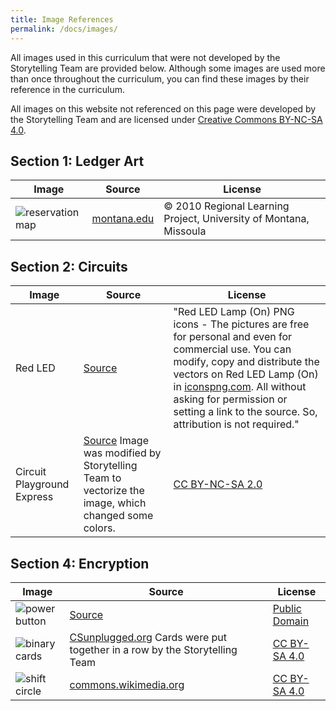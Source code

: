 ```yaml
---
title: Image References
permalink: /docs/images/
---
```

All images used in this curriculum that were not developed by the Storytelling
Team are provided below. Although some images are used more than once throughout
the curriculum, you can find these images by their reference in the curriculum.

All images on this website not referenced on this page were developed by the
Storytelling Team and are licensed under [Creative Commons BY-NC-SA 4.0](https://creativecommons.org/licenses/by-nc-sa/4.0/).

## Section 1: Ledger Art

| Image | Source | License |
| ----- | ------ | ------- |
| ![reservation map](../resources/images/1-1_map.png) | [montana.edu](https://www.montana.edu/iefa/introductiontomttribalnations/tribalterritories.html) | &copy; 2010 Regional Learning Project, University of Montana, Missoula  |

## Section 2: Circuits

| Image | Source | License |
| ----- | ------ | ------- |
| Red LED | [Source](https://www.iconspng.com/image/68161/red-led-lamp-on)  | "Red LED Lamp (On) PNG icons - The pictures are free for personal and even for commercial use. You can modify, copy and distribute the vectors on Red LED Lamp (On) in [iconspng.com](http://www.iconspng.com). All without asking for permission or setting a link to the source. So, attribution is not required."  |
| Circuit Playground Express  | [Source](https://www.flickr.com/photos/adafruit/34783187596) Image was modified by Storytelling Team to vectorize the image, which changed some colors. | [CC BY-NC-SA 2.0](https://creativecommons.org/licenses/by-nc-sa/2.0/) |

## Section 4: Encryption

| Image | Source | License |
| ----- | ------ | ------- |
| ![power button](../resources/images/4-1_power-button.png) | [Source](https://freesvg.org/power-symbol) | [Public Domain](https://creativecommons.org/licenses/publicdomain/)  |
| ![binary cards](../resources/images/4-1_binary-cards-img.png)  | [CSunplugged.org](https://www.csunplugged.org/en/resources/binary-cards/) Cards were put together in a row by the Storytelling Team | [CC BY-SA 4.0](https://creativecommons.org/licenses/by-sa/4.0/)  |
| ![shift circle](../resources/images/4-2_shift-circle.png) | [commons.wikimedia.org](https://commons.wikimedia.org/wiki/File:Caesar_Shift_Cipher_Wheel.png) | [CC BY-SA 4.0](https://creativecommons.org/licenses/by-sa/4.0/deed.en)  |
